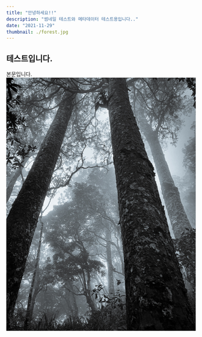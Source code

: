 ```yaml
---
title: "안녕하세요!!"
description: "썸네일 테스트와 메타데이터 테스트용입니다.."
date: "2021-11-29"
thumbnail: ./forest.jpg
---
```


## 테스트입니다.

본문입니다.
!["이미지입니다"](./forest.jpg)
